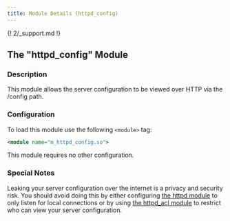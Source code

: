 ```yaml
---
title: Module Details (httpd_config)
---
```


{! 2/_support.md !}

## The "httpd_config" Module

### Description

This module allows the server configuration to be viewed over HTTP via the /config path.

### Configuration

To load this module use the following `<module>` tag:

```xml
<module name="m_httpd_config.so">
```

This module requires no other configuration.

### Special Notes

Leaking your server configuration over the internet is a privacy and security risk. You should avoid doing this by either configuring [the httpd module](/2/modules/httpd) to only listen for local connections or by using [the httpd_acl module](/2/modules/httpd_acl) to restrict who can view your server configuration.
